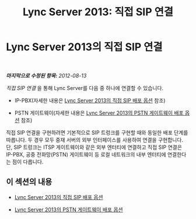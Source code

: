 ﻿---
title: 'Lync Server 2013: 직접 SIP 연결'
TOCTitle: 직접 SIP 연결
ms:assetid: 0a37737d-9628-4e36-b27b-c134fa5a3882
ms:mtpsurl: https://technet.microsoft.com/ko-kr/library/Gg398151(v=OCS.15)
ms:contentKeyID: 49302747
ms.date: 08/10/2015
mtps_version: v=OCS.15
ms.translationtype: HT
---

# Lync Server 2013의 직접 SIP 연결

 

_**마지막으로 수정된 항목:** 2012-08-13_

*직접 SIP 연결* 을 통해 Lync Server를 다음 중 하나에 연결할 수 있습니다.

  - IP-PBX(자세한 내용은 [Lync Server 2013의 직접 SIP 배포 옵션](lync-server-2013-direct-sip-deployment-options.md) 참조)

  - PSTN 게이트웨이(자세한 내용은 [Lync Server 2013의 PSTN 게이트웨이 배포 옵션](lync-server-2013-pstn-gateway-deployment-options.md) 참조)

직접 SIP 연결을 구현하려면 기본적으로 SIP 트렁크를 구현할 때와 동일한 배포 단계를 따릅니다. 두 경우 모두 중재 서버의 외부 인터페이스를 사용하여 연결을 구현합니다. 단, SIP 트렁크는 ITSP 게이트웨이와 같은 외부 엔터티에 연결하고 직접 SIP 연결은 IP-PBX, 공중 전화망(PSTN) 게이트웨이 등 로컬 네트워크의 내부 엔터티에 연결한다는 점이 다릅니다.

## 이 섹션의 내용

  - [Lync Server 2013의 직접 SIP 배포 옵션](lync-server-2013-direct-sip-deployment-options.md)

  - [Lync Server 2013의 PSTN 게이트웨이 배포 옵션](lync-server-2013-pstn-gateway-deployment-options.md)

